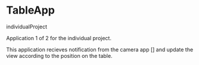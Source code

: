 # TableApp
individualProject

Application 1 of 2 for the individual project.

This application recieves notification from the camera app [] and update the view according to the position on the table.
